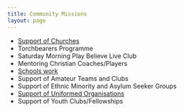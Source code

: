 ```yaml
---
title: Community Missions
layout: page
---
```

- <a href="/pages/programmes/churches">Support of Churches</a>
- Torchbearers Programme
- Saturday Morning Play Believe Live Club
- Mentoring Christian Coaches/Players
- <a href="/pages/programmes/schools">Schools work</a>
- Support of Amateur Teams and Clubs
- Support of Ethnic Minority and Asylum Seeker Groups
- <a href="/pages/programmes/bb-gb">Support of Uniformed Organisations</a>
- Support of Youth Clubs/Fellowships
